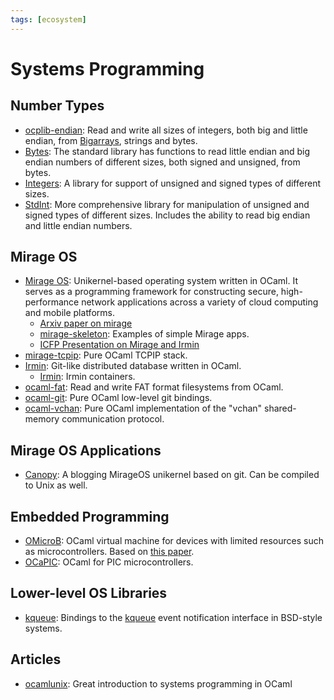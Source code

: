```yaml
---
tags: [ecosystem]
---
```


# Systems Programming

## Number Types

* [ocplib-endian](https://github.com/OCamlPro/ocplib-endian):
Read and write all sizes of integers, both big and little endian, from [Bigarrays](bigarray.md), strings and bytes.
* [Bytes](https://caml.inria.fr/pub/docs/manual-ocaml/libref/Bytes.html):
The standard library has functions to read little endian and big endian numbers of different sizes,
both signed and unsigned, from bytes.
* [Integers](https://github.com/ocamllabs/ocaml-integers):
A library for support of unsigned and signed types of different sizes.
* [StdInt](https://github.com/andrenth/ocaml-stdint):
More comprehensive library for manipulation of unsigned and signed types of different sizes.
Includes the ability to read big endian and little endian numbers.

## Mirage OS

* [Mirage OS](https://github.com/mirage/mirage):
Unikernel-based operating system written in OCaml.
It serves as a programming framework for constructing secure,
high-performance network applications across a variety of cloud computing and mobile platforms.
  * [Arxiv paper on mirage](https://arxiv.org/pdf/1905.02529.pdf)
  * [mirage-skeleton](https://github.com/mirage/mirage-skeleton):
  Examples of simple Mirage apps.
  * [ICFP Presentation on Mirage and Irmin](https://www.youtube.com/watch?v=nUJYGFJDVVo)
* [mirage-tcpip](https://github.com/mirage/mirage-tcpip):
Pure OCaml TCPIP stack.
* [Irmin](https://github.com/mirage/irmin):
Git-like distributed database written in OCaml.
  * [Irmin](https://ani003.github.io/irmin/2020/08/13/irmin-containers-intro.html):
  Irmin containers.
* [ocaml-fat](https://github.com/mirage/ocaml-fat):
Read and write FAT format filesystems from OCaml.
* [ocaml-git](https://github.com/mirage/ocaml-git):
Pure OCaml low-level git bindings.
* [ocaml-vchan](https://github.com/mirage/ocaml-vchan):
Pure OCaml implementation of the "vchan" shared-memory communication protocol.

## Mirage OS Applications

* [Canopy](https://github.com/Engil/Canopy): A blogging MirageOS unikernel based on git.
Can be compiled to Unix as well.

## Embedded Programming

* [OMicroB](https://github.com/stevenvar/OMicroB):
OCaml virtual machine for devices with limited resources such as microcontrollers.
Based on [this paper](http://hal.upmc.fr/hal-01705825/document).
* [OCaPIC](https://github.com/bvaugon/ocapic):
OCaml for PIC microcontrollers.

## Lower-level OS Libraries

* [kqueue](https://github.com/anuragsoni/kqueue-ml/):
Bindings to the [kqueue](https://en.wikipedia.org/wiki/Kqueue) event notification interface in BSD-style systems.

## Articles
* [ocamlunix](https://ocaml.github.io/ocamlunix/ocamlunix.html):
Great introduction to systems programming in OCaml
